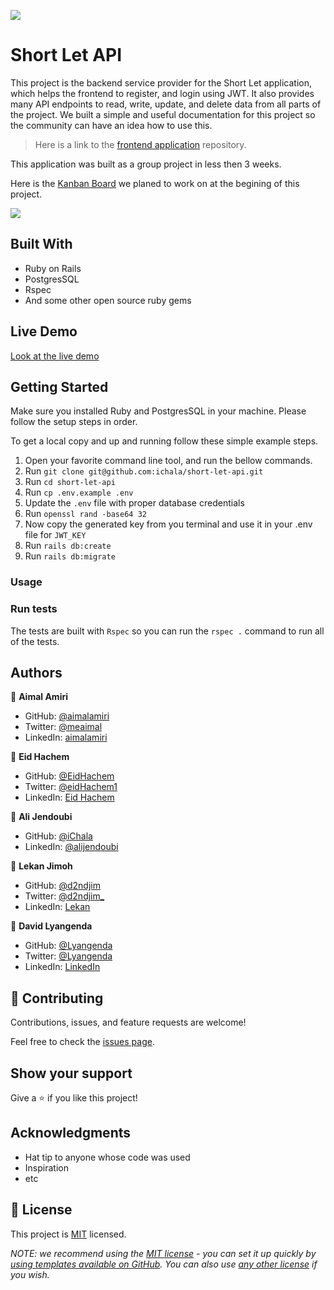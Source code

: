 ![](https://img.shields.io/badge/Microverse-blueviolet)

# Short Let API

This project is the backend service provider for the Short Let application, which helps the frontend to register, and login using JWT. It also provides many API endpoints to read, write, update, and delete data from all parts of the project. We built a simple and useful documentation for this project so the community can have an idea how to use this.

> Here is a link to the [frontend application](https://github.com/ichala/short-let-frontend) repository.

This application was built as a group project in less then 3 weeks.


Here is the [Kanban Board](https://github.com/ichala/short-let-api/issues/16) we planed to work on at the begining of this project.

![](https://user-images.githubusercontent.com/89282221/190205252-fd7bdeee-a2f2-4bc2-add9-e8efe93b9d51.gif)


## Built With

- Ruby on Rails
- PostgresSQL
- Rspec
- And some other open source ruby gems

## Live Demo

[Look at the live demo](https://short-let-frontend-6ri7-p4o3nd9pb-ichala.vercel.app)


## Getting Started
Make sure you installed Ruby and PostgresSQL in your machine. Please follow the setup steps in order.

To get a local copy and up and running follow these simple example steps.

1. Open your favorite command line tool, and run the bellow commands.
2. Run `git clone git@github.com:ichala/short-let-api.git`
3. Run `cd short-let-api`
4. Run `cp .env.example .env`
5. Update the `.env` file with proper database credentials
6. Run `openssl rand -base64 32`
7. Now copy the generated key from you terminal and use it in your .env file for `JWT_KEY`
8. Run `rails db:create`
9. Run `rails db:migrate`


### Usage

### Run tests

The tests are built with `Rspec` so you can run the `rspec .` command to run all of the tests.


## Authors

👤 **Aimal Amiri**

- GitHub: [@aimalamiri](https://github.com/aimalamiri)
- Twitter: [@meaimal](https://twitter.com/meaimal)
- LinkedIn: [aimalamiri](https://linkedin.com/in/aimalamiri)

👤 **Eid Hachem**

- GitHub: [@EidHachem](https://github.com/EidHachem)
- Twitter: [@eidHachem1](https://twitter.com/eidHachem1)
- LinkedIn: [Eid Hachem](https://linkedin.com/in/eid-hachem)

👤 **Ali Jendoubi**

- GitHub: [@iChala](https://github.com/iChala)
- LinkedIn: [@alijendoubi](https://linkedin.com/in/alijendoubi)

👤 **Lekan Jimoh**

- GitHub: [@d2ndjim](https://github.com/d2ndjim)
- Twitter: [@d2ndjim_](https://twitter.com/d2ndjim_)
- LinkedIn: [Lekan](https://linkedin.com/in/lekanj)

👤 **David Lyangenda**

- GitHub: [@Lyangenda](https://github.com/LYANGEND)
- Twitter: [@Lyangenda](https://twitter.com/david_lyangenda)
- LinkedIn: [LinkedIn](https://www.linkedin.com/in/david-lyangenda-623087151/)

## 🤝 Contributing

Contributions, issues, and feature requests are welcome!

Feel free to check the [issues page](../../issues/).

## Show your support

Give a ⭐️ if you like this project!

## Acknowledgments

- Hat tip to anyone whose code was used
- Inspiration
- etc

## 📝 License

This project is [MIT](./LICENSE) licensed.

_NOTE: we recommend using the [MIT license](https://choosealicense.com/licenses/mit/) - you can set it up quickly by [using templates available on GitHub](https://docs.github.com/en/communities/setting-up-your-project-for-healthy-contributions/adding-a-license-to-a-repository). You can also use [any other license](https://choosealicense.com/licenses/) if you wish._
